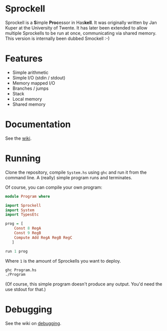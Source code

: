 # Sprockell
Sprockell is a **S**imple **Proc**essor in Has**kell**. It was originally written by Jan Kuper at the University of Twente. It has later been extended to allow multiple Sprockells to be run at once, communicating via shared memory. This version is internally been dubbed Smockell :-)

# Features
* Simple arithmetic
* Simple I/O (stdin / stdout)
* Memory mapped I/O
* Branches / jumps
* Stack
* Local memory
* Shared memory
 
# Documentation
See the [wiki](https://github.com/martijnbastiaan/sprockell/wiki).

# Running
Clone the repository, compile `System.hs` using `ghc` and run it from the command line. A (really) simple program runs and terminates.

Of course, you can compile your own program:

```haskell
module Program where

import Sprockell
import System
import TypesEtc

prog = [
    Const 8 RegA
    Const 9 RegB
    Compute Add RegA RegB RegC
   ]

run 1 prog
```

Where `1` is the amount of Sprockells you want to deploy.

```bash
ghc Program.hs
./Program
```

(Of course, this simple program doesn't produce any output. You'd need the use stdout for that.)

# Debugging
See the wiki on [debugging](https://github.com/martijnbastiaan/sprockell/wiki/debugging).
